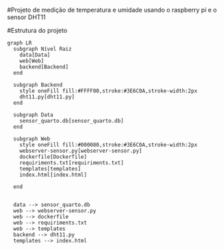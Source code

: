 #Projeto de medição de temperatura e umidade usando o raspberry pi e o sensor DHT11

#Estrutura do projeto
```mermaid 
graph LR
  subgraph Nível Raiz
    data[Data]
    web[Web]
    backend[Backend]
  end

  subgraph Backend
    style oneFill fill:#FFFF00,stroke:#3E6C0A,stroke-width:2px
    dht11.py[dht11.py]
  end

  subgraph Data
    sensor_quarto.db[sensor_quarto.db]
  end

  subgraph Web
    style oneFill fill:#000080,stroke:#3E6C0A,stroke-width:2px
    webserver-sensor.py[webserver-sensor.py]
    dockerfile[Dockerfile]
    requiriments.txt[requiriments.txt]
    templates[templates]
    index.html[index.html]
    
  end


  data --> sensor_quarto.db
  web --> webserver-sensor.py
  web --> dockerfile
  web --> requiriments.txt
  web --> templates
  backend --> dht11.py
  templates --> index.html
```
